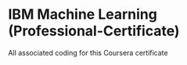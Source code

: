 # IBM Machine Learning (Professional-Certificate)
All associated coding for this Coursera certificate
